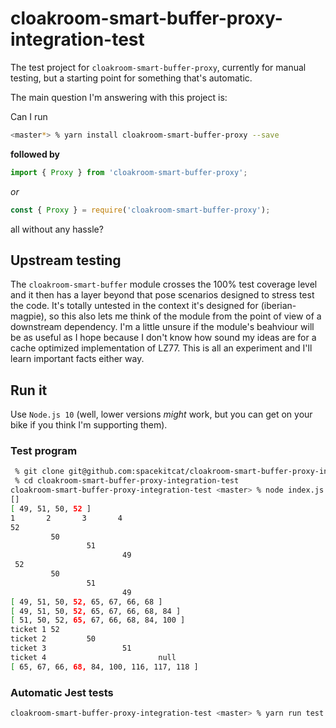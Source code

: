 # cloakroom-smart-buffer-proxy-integration-test

The test project for `cloakroom-smart-buffer-proxy`, currently for manual testing, but a starting point for something that's automatic.  

The main question I'm answering with this project is:

 Can I run
 
 ```bash
 <master*> % yarn install cloakroom-smart-buffer-proxy --save
 ```
 
  **followed by**
  
  ```js
  import { Proxy } from 'cloakroom-smart-buffer-proxy';
  ``` 
  
  *or*
  
   ```js
   const { Proxy } = require('cloakroom-smart-buffer-proxy');
   ``` 
   
   all without any hassle?

## Upstream testing
The `cloakroom-smart-buffer` module crosses the 100% test coverage level and it then has a layer beyond that pose scenarios designed to stress test the code. It's totally untested in the context it's designed for (iberian-magpie), so this also lets me think of the module from the point of view of a downstream dependency. I'm a little unsure if the module's beahviour will be as useful as I hope because I don't know how sound my ideas are for a cache optimized implementation of LZ77. This is all an experiment and I'll learn important facts either way.

## Run it
Use `Node.js 10` (well, lower versions *might* work, but you can get on your bike if you think I'm supporting them).

### Test program
```bash
 % git clone git@github.com:spacekitcat/cloakroom-smart-buffer-proxy-integration-test.git
 % cd cloakroom-smart-buffer-proxy-integration-test
cloakroom-smart-buffer-proxy-integration-test <master> % node index.js
[]
[ 49, 51, 50, 52 ]
1       2       3       4
52
         50
                 51
                         49
 52
         50
                 51
                         49
[ 49, 51, 50, 52, 65, 67, 66, 68 ]
[ 49, 51, 50, 52, 65, 67, 66, 68, 84 ]
[ 51, 50, 52, 65, 67, 66, 68, 84, 100 ]
ticket 1 52
ticket 2         50
ticket 3                 51
ticket 4                         null
[ 65, 67, 66, 68, 84, 100, 116, 117, 118 ]
````

### Automatic Jest tests
```bash
cloakroom-smart-buffer-proxy-integration-test <master> % yarn run test
```
